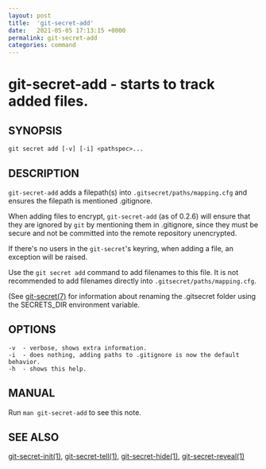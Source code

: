 ```yaml
---
layout: post
title:  'git-secret-add'
date:   2021-05-05 17:13:15 +0000
permalink: git-secret-add
categories: command
---
```

git-secret-add - starts to track added files.
=============================================

## SYNOPSIS

    git secret add [-v] [-i] <pathspec>...


## DESCRIPTION
`git-secret-add` adds a filepath(s) into `.gitsecret/paths/mapping.cfg`
and ensures the filepath is mentioned .gitignore.

When adding files to encrypt, `git-secret-add` (as of 0.2.6) will ensure that they are ignored by `git` by mentioning
them in .gitignore, since they must be secure and not be committed into the remote repository unencrypted.

If there's no users in the `git-secret`'s keyring, when adding a file, an exception will be raised.

Use the `git secret add` command to add filenames to this file.
It is not recommended to add filenames directly into `.gitsecret/paths/mapping.cfg`.

(See [git-secret(7)](http://git-secret.io/git-secret) for information about renaming the .gitsecret
folder using the SECRETS_DIR environment variable.

## OPTIONS

    -v  - verbose, shows extra information.
    -i  - does nothing, adding paths to .gitignore is now the default behavior.
    -h  - shows this help.


## MANUAL

Run `man git-secret-add` to see this note.


## SEE ALSO

[git-secret-init(1)](http://git-secret.io/git-secret-init), [git-secret-tell(1)](http://git-secret.io/git-secret-tell), 
[git-secret-hide(1)](http://git-secret.io/git-secret-hide), [git-secret-reveal(1)](http://git-secret.io/git-secret-reveal)
